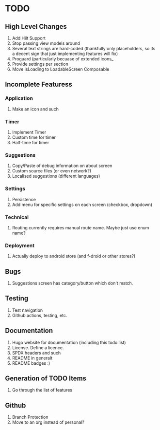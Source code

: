 # TODO

## High Level Changes

1. Add Hilt Support
1. Stop passing view models around
1. Several text strings are hard-coded (thankfully only placeholders, so its a decent sign that just implementing features will fix)
1. Proguard (particularly becuase of extended icons_
1. Provide settings per section
1. Move isLoading to LoadableScreen Composable

## Incomplete Featuress

### Application

1. Make an icon and such

### Timer

1. Implement Timer
1. Custom time for timer
1. Half-time for timer

### Suggestions

1. Copy/Paste of debug information on about screen
1. Custom source files (or even network?)
1. Localised suggestions (different languages)

### Settings

1. Persistence
1. Add menu for specific settings on each screen (checkbox, dropdown)

### Technical

1. Routing currently requires manual route name. Maybe just use enum name?

### Deployment

1. Actually deploy to android store (and f-droid or other stores?)

## Bugs

1. Suggestions screen has category/button which don't match.

## Testing

1. Test navigation
1. Github actions, testing, etc.

## Documentation

1. Hugo website for documentation (including this todo list)
1. License. Define a licence.
1. SPDX headers and such
1. README in generalt
1. README badges :)

## Generation of TODO Items

1. Go through the list of features

## Github

1. Branch Protection
1. Move to an org instead of personal?
